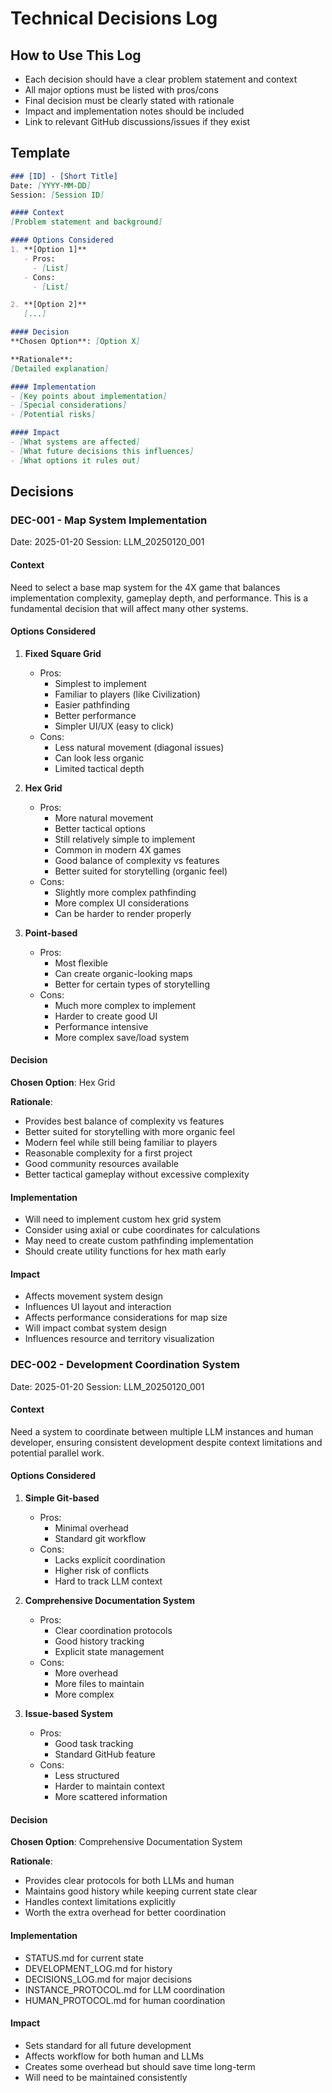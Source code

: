 # Technical Decisions Log

## How to Use This Log
- Each decision should have a clear problem statement and context
- All major options must be listed with pros/cons
- Final decision must be clearly stated with rationale
- Impact and implementation notes should be included
- Link to relevant GitHub discussions/issues if they exist

## Template
```markdown
### [ID] - [Short Title]
Date: [YYYY-MM-DD]
Session: [Session ID]

#### Context
[Problem statement and background]

#### Options Considered
1. **[Option 1]**
   - Pros:
     - [List]
   - Cons:
     - [List]

2. **[Option 2]**
   [...]

#### Decision
**Chosen Option**: [Option X]

**Rationale**:
[Detailed explanation]

#### Implementation
- [Key points about implementation]
- [Special considerations]
- [Potential risks]

#### Impact
- [What systems are affected]
- [What future decisions this influences]
- [What options it rules out]
```

## Decisions

### DEC-001 - Map System Implementation
Date: 2025-01-20
Session: LLM_20250120_001

#### Context
Need to select a base map system for the 4X game that balances implementation complexity, gameplay depth, and performance. This is a fundamental decision that will affect many other systems.

#### Options Considered
1. **Fixed Square Grid**
   - Pros:
     - Simplest to implement
     - Familiar to players (like Civilization)
     - Easier pathfinding
     - Better performance
     - Simpler UI/UX (easy to click)
   - Cons:
     - Less natural movement (diagonal issues)
     - Can look less organic
     - Limited tactical depth

2. **Hex Grid**
   - Pros:
     - More natural movement
     - Better tactical options
     - Still relatively simple to implement
     - Common in modern 4X games
     - Good balance of complexity vs features
     - Better suited for storytelling (organic feel)
   - Cons:
     - Slightly more complex pathfinding
     - More complex UI considerations
     - Can be harder to render properly

3. **Point-based**
   - Pros:
     - Most flexible
     - Can create organic-looking maps
     - Better for certain types of storytelling
   - Cons:
     - Much more complex to implement
     - Harder to create good UI
     - Performance intensive
     - More complex save/load system

#### Decision
**Chosen Option**: Hex Grid

**Rationale**:
- Provides best balance of complexity vs features
- Better suited for storytelling with more organic feel
- Modern feel while still being familiar to players
- Reasonable complexity for a first project
- Good community resources available
- Better tactical gameplay without excessive complexity

#### Implementation
- Will need to implement custom hex grid system
- Consider using axial or cube coordinates for calculations
- May need to create custom pathfinding implementation
- Should create utility functions for hex math early

#### Impact
- Affects movement system design
- Influences UI layout and interaction
- Affects performance considerations for map size
- Will impact combat system design
- Influences resource and territory visualization

### DEC-002 - Development Coordination System
Date: 2025-01-20
Session: LLM_20250120_001

#### Context
Need a system to coordinate between multiple LLM instances and human developer, ensuring consistent development despite context limitations and potential parallel work.

#### Options Considered
1. **Simple Git-based**
   - Pros:
     - Minimal overhead
     - Standard git workflow
   - Cons:
     - Lacks explicit coordination
     - Higher risk of conflicts
     - Hard to track LLM context

2. **Comprehensive Documentation System**
   - Pros:
     - Clear coordination protocols
     - Good history tracking
     - Explicit state management
   - Cons:
     - More overhead
     - More files to maintain
     - More complex

3. **Issue-based System**
   - Pros:
     - Good task tracking
     - Standard GitHub feature
   - Cons:
     - Less structured
     - Harder to maintain context
     - More scattered information

#### Decision
**Chosen Option**: Comprehensive Documentation System

**Rationale**:
- Provides clear protocols for both LLMs and human
- Maintains good history while keeping current state clear
- Handles context limitations explicitly
- Worth the extra overhead for better coordination

#### Implementation
- STATUS.md for current state
- DEVELOPMENT_LOG.md for history
- DECISIONS_LOG.md for major decisions
- INSTANCE_PROTOCOL.md for LLM coordination
- HUMAN_PROTOCOL.md for human coordination

#### Impact
- Sets standard for all future development
- Affects workflow for both human and LLMs
- Creates some overhead but should save time long-term
- Will need to be maintained consistently